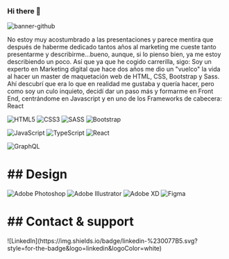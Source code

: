 ### Hi there 👋

<!--
**Pedromn88/Pedromn88** is a ✨ _special_ ✨ repository because its `README.md` (this file) appears on your GitHub profile.-->


![banner-github](https://user-images.githubusercontent.com/81178931/158800198-882d8a69-981a-4221-8640-893f28860797.jpg)

No estoy muy acostumbrado a las presentaciones y parece mentira que después de haberme dedicado tantos años al marketing me cueste tanto presentarme y describirme...bueno, aunque, si lo pienso bien, ya me estoy describiendo un poco. Así que ya que he cogido carrerilla, sigo: Soy un experto en Marketing digital que hace dos años me dio un "vuelco" la vida al hacer un master de maquetación web de HTML, CSS, Bootstrap y Sass. Ahí descubrí que era lo que en realidad me gustaba y quería hacer, pero como soy un culo inquieto, decidí dar un paso más y formarme en Front End, centrándome en Javascript y en uno de los Frameworks de cabecera: React

![HTML5](https://img.shields.io/badge/html5-%23E34F26.svg?style=for-the-badge&logo=html5&logoColor=white)
![CSS3](https://img.shields.io/badge/css3-%231572B6.svg?style=for-the-badge&logo=css3&logoColor=white)
![SASS](https://img.shields.io/badge/SASS-hotpink.svg?style=for-the-badge&logo=SASS&logoColor=white)
![Bootstrap](https://img.shields.io/badge/bootstrap-%23563D7C.svg?style=for-the-badge&logo=bootstrap&logoColor=white)


![JavaScript](https://img.shields.io/badge/javascript-%23323330.svg?style=for-the-badge&logo=javascript&logoColor=%23F7DF1E)
![TypeScript](https://img.shields.io/badge/typescript-%23007ACC.svg?style=for-the-badge&logo=typescript&logoColor=white)
![React](https://img.shields.io/badge/react-%2320232a.svg?style=for-the-badge&logo=react&logoColor=%2361DAFB)

![GraphQL](https://img.shields.io/badge/-GraphQL-E10098?style=for-the-badge&logo=graphql&logoColor=white)


<h1>## Design</h1>

![Adobe Photoshop](https://img.shields.io/badge/adobe%20photoshop-%2331A8FF.svg?style=for-the-badge&logo=adobe%20photoshop&logoColor=white)
![Adobe Illustrator](https://img.shields.io/badge/adobe%20illustrator-%23FF9A00.svg?style=for-the-badge&logo=adobe%20illustrator&logoColor=white)
![Adobe XD](https://img.shields.io/badge/Adobe%20XD-470137?style=for-the-badge&logo=Adobe%20XD&logoColor=#FF61F6)
![Figma](https://img.shields.io/badge/figma-%23F24E1E.svg?style=for-the-badge&logo=figma&logoColor=white)



<h1>## Contact & support</h1>
![LinkedIn](https://img.shields.io/badge/linkedin-%230077B5.svg?style=for-the-badge&logo=linkedin&logoColor=white)
